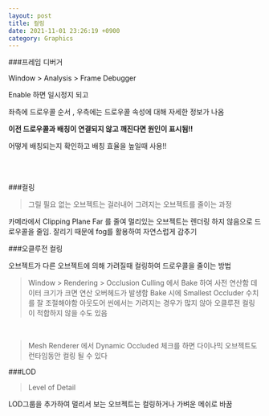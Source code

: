 ```yaml
---
layout: post
title: 컬링
date: 2021-11-01 23:26:19 +0900
category: Graphics
---
```


###프레임 디버거

Window > Analysis > Frame Debugger 

Enable 하면 일시정지 되고

좌측에 드로우콜 순서 , 우측에는 드로우콜 속성에 대해 자세한 정보가 나옴

**이전 드로우콜과 배칭이 연결되지 않고 깨진다면 원인이 표시됨!!**

어떻게 배칭되는지 확인하고 배칭 효율을 높일때 사용!!

<br><br>

###컬링

> 그릴 필요 없는 오브젝트는 걸러내어 그려지는 오브젝트를 줄이는 과정

카메라에서 Clipping Plane Far 를 줄여 멀리있는 오브젝트는 렌더링 하지 않음으로 드로우콜을 줄임. 잘리기 때문에 fog를 활용하여 자연스럽게 감추기

###오클루전 컬링

오브젝트가 다른 오브젝트에 의해 가려질때 컬링하여 드로우콜을 줄이는 방법

> Window > Rendering > Occlusion Culling 에서 Bake 하여 사전 연산함
데이터 크기가 크면 연산 오버헤드가 발생함
Bake 시에 Smallest Occluder 수치를 잘 조절해야함
아웃도어 씬에서는 가려지는 경우가 많지 않아 오클루젼 컬링이 적합하지 않을 수도 있음

<br>

> Mesh Renderer 에서 Dynamic Occluded 체크를 하면 다이나믹 오브젝트도 런타임동안 컬링 될 수 있다


###LOD

> Level of Detail

LOD그룹을 추가하여 멀리서 보는 오브젝트는 컬링하거나 가벼운 메쉬로 바꿈